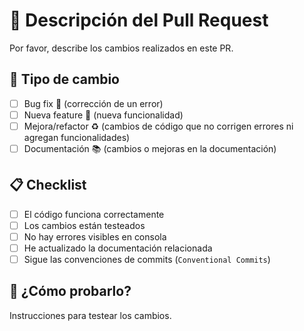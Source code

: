# 🚀 Descripción del Pull Request

Por favor, describe los cambios realizados en este PR.

## 🧩 Tipo de cambio

- [ ] Bug fix 🐛 (corrección de un error)
- [ ] Nueva feature 🚀 (nueva funcionalidad)
- [ ] Mejora/refactor ♻️ (cambios de código que no corrigen errores ni agregan funcionalidades)
- [ ] Documentación 📚 (cambios o mejoras en la documentación)

## 📋 Checklist

- [ ] El código funciona correctamente
- [ ] Los cambios están testeados
- [ ] No hay errores visibles en consola
- [ ] He actualizado la documentación relacionada
- [ ] Sigue las convenciones de commits (`Conventional Commits`)

## 📌 ¿Cómo probarlo?

Instrucciones para testear los cambios.
